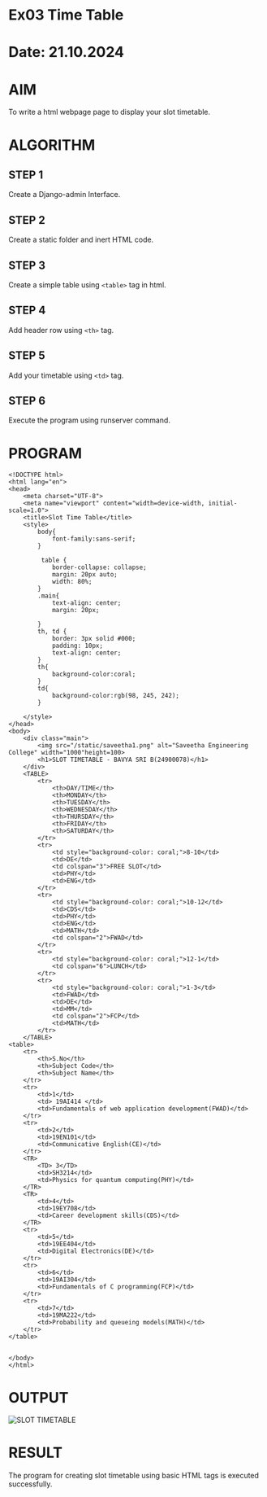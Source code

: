 # Ex03 Time Table
# Date: 21.10.2024
# AIM
To write a html webpage page to display your slot timetable.

# ALGORITHM
## STEP 1
Create a Django-admin Interface.

## STEP 2
Create a static folder and inert HTML code.

## STEP 3
Create a simple table using `<table>` tag in html.

## STEP 4
Add header row using `<th>` tag.

## STEP 5
Add your timetable using `<td>` tag.

## STEP 6
Execute the program using runserver command.

# PROGRAM
```
<!DOCTYPE html>
<html lang="en">
<head>
    <meta charset="UTF-8">
    <meta name="viewport" content="width=device-width, initial-scale=1.0">
    <title>Slot Time Table</title>
    <style>
        body{
            font-family:sans-serif;
        }
        
         table {
            border-collapse: collapse;
            margin: 20px auto;
            width: 80%;
        }
        .main{
            text-align: center;
            margin: 20px;

        }
        th, td {
            border: 3px solid #000;
            padding: 10px;
            text-align: center;
        }
        th{
            background-color:coral;
        }
        td{
            background-color:rgb(98, 245, 242);
        }

    </style>
</head>
<body>
    <div class="main">
        <img src="/static/saveetha1.png" alt="Saveetha Engineering College" width="1000"height=100>
        <h1>SLOT TIMETABLE - BAVYA SRI B(24900078)</h1>
    </div>
    <TABLE>
        <tr>
            <th>DAY/TIME</th>
            <th>MONDAY</th>
            <th>TUESDAY</th>
            <th>WEDNESDAY</th>
            <th>THURSDAY</th>
            <th>FRIDAY</th>
            <th>SATURDAY</th>
        </tr>
        <tr>
            <td style="background-color: coral;">8-10</td>
            <td>DE</td>
            <td colspan="3">FREE SLOT</td>
            <td>PHY</td>
            <td>ENG</td>
        </tr>
        <tr>
            <td style="background-color: coral;">10-12</td>
            <td>CDS</td>
            <td>PHY</td>
            <td>ENG</td>
            <td>MATH</td>
            <td colspan="2">FWAD</td>
        </tr>
        <tr>
            <td style="background-color: coral;">12-1</td>
            <td colspan="6">LUNCH</td>
        </tr>
        <tr>
            <td style="background-color: coral;">1-3</td>
            <td>FWAD</td>
            <td>DE</td>
            <td>MM</td>
            <td colspan="2">FCP</td>
            <td>MATH</td>
        </tr>
    </TABLE>
<table>
    <tr>
        <th>S.No</th>
        <th>Subject Code</th>
        <th>Subject Name</th>
    </tr>
    <tr>
        <td>1</td>
        <td> 19AI414 </td>
        <td>Fundamentals of web application development(FWAD)</td>
    </tr>
    <tr>
        <td>2</td>
        <td>19EN101</td>
        <td>Communicative English(CE)</td>
    </tr>
    <TR>
        <TD> 3</TD>
        <td>SH3214</td>
        <td>Physics for quantum computing(PHY)</td>
    </TR>
    <TR>
        <td>4</td>
        <td>19EY708</td>
        <td>Career development skills(CDS)</td>
    </TR>
    <tr>
        <td>5</td>
        <td>19EE404</td>
        <td>Digital Electronics(DE)</td>
    </tr>
    <tr>
        <td>6</td>
        <td>19AI304</td>
        <td>Fundamentals of C programming(FCP)</td>
    </tr>
    <tr>
        <td>7</td>
        <td>19MA222</td>
        <td>Probability and queueing models(MATH)</td>
    </tr>
</table>

        
</body>
</html>
```
# OUTPUT

![SLOT TIMETABLE](https://github.com/user-attachments/assets/51a25ab4-396a-44ca-847f-cd1eec891778)

# RESULT
The program for creating slot timetable using basic HTML tags is executed successfully.

